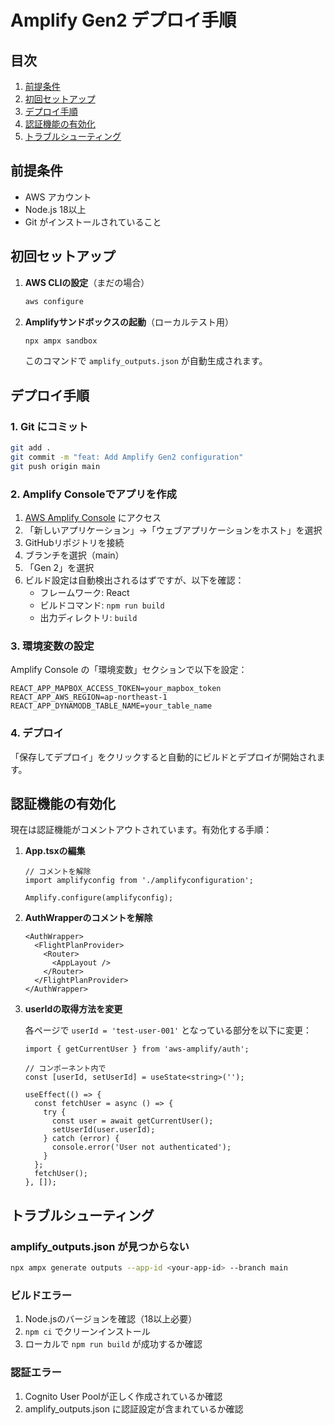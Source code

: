 # Amplify Gen2 デプロイ手順

## 目次
1. [前提条件](#前提条件)
2. [初回セットアップ](#初回セットアップ)
3. [デプロイ手順](#デプロイ手順)
4. [認証機能の有効化](#認証機能の有効化)
5. [トラブルシューティング](#トラブルシューティング)

## 前提条件

- AWS アカウント
- Node.js 18以上
- Git がインストールされていること

## 初回セットアップ

1. **AWS CLIの設定**（まだの場合）
   ```bash
   aws configure
   ```

2. **Amplifyサンドボックスの起動**（ローカルテスト用）
   ```bash
   npx ampx sandbox
   ```
   このコマンドで `amplify_outputs.json` が自動生成されます。

## デプロイ手順

### 1. Git にコミット
```bash
git add .
git commit -m "feat: Add Amplify Gen2 configuration"
git push origin main
```

### 2. Amplify Consoleでアプリを作成

1. [AWS Amplify Console](https://console.aws.amazon.com/amplify/) にアクセス
2. 「新しいアプリケーション」→「ウェブアプリケーションをホスト」を選択
3. GitHubリポジトリを接続
4. ブランチを選択（main）
5. 「Gen 2」を選択
6. ビルド設定は自動検出されるはずですが、以下を確認：
   - フレームワーク: React
   - ビルドコマンド: `npm run build`
   - 出力ディレクトリ: `build`

### 3. 環境変数の設定

Amplify Console の「環境変数」セクションで以下を設定：

```
REACT_APP_MAPBOX_ACCESS_TOKEN=your_mapbox_token
REACT_APP_AWS_REGION=ap-northeast-1
REACT_APP_DYNAMODB_TABLE_NAME=your_table_name
```

### 4. デプロイ

「保存してデプロイ」をクリックすると自動的にビルドとデプロイが開始されます。

## 認証機能の有効化

現在は認証機能がコメントアウトされています。有効化する手順：

1. **App.tsxの編集**
   ```tsx
   // コメントを解除
   import amplifyconfig from './amplifyconfiguration';
   
   Amplify.configure(amplifyconfig);
   ```

2. **AuthWrapperのコメントを解除**
   ```tsx
   <AuthWrapper>
     <FlightPlanProvider>
       <Router>
         <AppLayout />
       </Router>
     </FlightPlanProvider>
   </AuthWrapper>
   ```

3. **userIdの取得方法を変更**
   
   各ページで `userId = 'test-user-001'` となっている部分を以下に変更：
   ```tsx
   import { getCurrentUser } from 'aws-amplify/auth';
   
   // コンポーネント内で
   const [userId, setUserId] = useState<string>('');
   
   useEffect(() => {
     const fetchUser = async () => {
       try {
         const user = await getCurrentUser();
         setUserId(user.userId);
       } catch (error) {
         console.error('User not authenticated');
       }
     };
     fetchUser();
   }, []);
   ```

## トラブルシューティング

### amplify_outputs.json が見つからない

```bash
npx ampx generate outputs --app-id <your-app-id> --branch main
```

### ビルドエラー

1. Node.jsのバージョンを確認（18以上必要）
2. `npm ci` でクリーンインストール
3. ローカルで `npm run build` が成功するか確認

### 認証エラー

1. Cognito User Poolが正しく作成されているか確認
2. amplify_outputs.json に認証設定が含まれているか確認